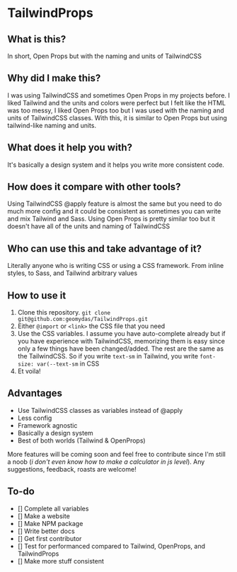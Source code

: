 # TailwindProps

## What is this?

In short, Open Props but with the naming and units of TailwindCSS

## Why did I make this?

I was using TailwindCSS and sometimes Open Props in my projects before. I liked Tailwind and the units and colors were perfect but I felt like the HTML was too messy, I liked Open Props too but I was used with the naming and units of TailwindCSS classes. With this, it is similar to Open Props but using tailwind-like naming and units.

## What does it help you with?

It's basically a design system and it helps you write more consistent code.

## How does it compare with other tools?

Using TailwindCSS @apply feature is almost the same but you need to do much more config and it could be consistent as sometimes you can write and mix Tailwind and Sass. Using Open Props is pretty similar too but it doesn't have all of the units and naming of TailwindCSS

## Who can use this and take advantage of it?

Literally anyone who is writing CSS or using a CSS framework. From inline styles, to Sass, and Tailwind arbitrary values

## How to use it

1. Clone this repository. `git clone git@github.com:geomydas/TailwindProps.git`
2. Either `@import` or `<link>` the CSS file that you need
3. Use the CSS variables. I assume you have auto-complete already but if you have experience with TailwindCSS, memorizing them is easy since only a few things have been changed/added. The rest are the same as the TailwindCSS. So if you write `text-sm` in Tailwind, you write `font-size: var(--text-sm` in CSS
4. Et voila!

## Advantages

- Use TailwindCSS classes as variables instead of @apply
- Less config
- Framework agnostic
- Basically a design system
- Best of both worlds (Tailwind & OpenProps)

More features will be coming soon and feel free to contribute since I'm still a noob (_i don't even know how to make a calculator in js level_). Any suggestions, feedback, roasts are welcome!

## To-do

- [] Complete all variables
- [] Make a website
- [] Make NPM package
- [] Write better docs
- [] Get first contributor
- [] Test for performanced compared to Tailwind, OpenProps, and TailwindProps
- [] Make more stuff consistent
